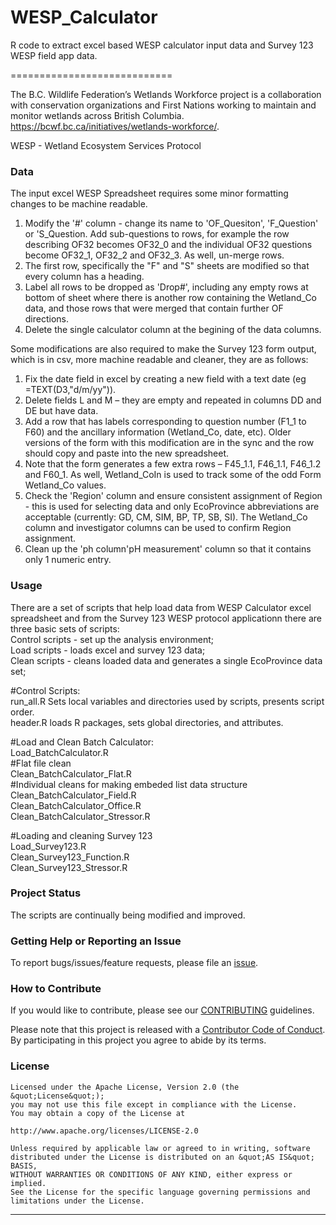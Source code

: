 # WESP_Calculator
R code to extract excel based WESP calculator input data and Survey 123 WESP field app data.

============================

The B.C. Wildlife Federation’s Wetlands Workforce project is a collaboration with conservation organizations and First Nations working to maintain and monitor wetlands across British Columbia. https://bcwf.bc.ca/initiatives/wetlands-workforce/.  

WESP - Wetland Ecosystem Services Protocol   

### Data

The input excel WESP Spreadsheet requires some minor formatting changes to be machine readable.   
1. Modify the '#' column - change its name to 'OF_Quesiton', 'F_Question' or 'S_Question. Add sub-questions to rows, for example the row describing OF32 becomes OF32_0 and the individual OF32 questions become OF32_1, OF32_2 and OF32_3. As well, un-merge rows.  
2. The first row, specifically the "F" and "S" sheets are modified so that every column has a heading.  
3. Label all rows to be dropped as 'Drop#', including any empty rows at bottom of sheet where there is another row containing the Wetland_Co data, and those rows that were merged that contain further OF directions.   
4. Delete the single calculator column at the begining of the data columns.

Some modifications are also required to make the Survey 123 form output, which is in csv, more machine readable and cleaner, they are as follows:  
1. Fix the date field in excel by creating a new field with a text date (eg =TEXT(D3,"d/m/yy")).  
2. Delete fields L and M – they are empty and repeated in columns DD and DE but have data.  
3. Add a row that has labels corresponding to question number (F1_1 to F60) and the ancillary information (Wetland_Co, date, etc). Older versions of the form with this modification are in the sync and the row should copy and paste into the new spreadsheet.  
4. Note that the form generates a few extra rows – F45_1.1, F46_1.1, F46_1.2 and F60_1. As well, Wetland_CoIn is used to track some of the odd Form Wetland_Co values.  
5. Check the 'Region' column and ensure consistent assignment of Region - this is used for selecting data and only EcoProvince abbreviations are acceptable (currently: GD, CM, SIM, BP, TP, SB, SI). The Wetland_Co column and investigator columns can be used to confirm Region assignment.  
6. Clean up the 'ph column'pH measurement' column so that it contains only 1 numeric entry. 

### Usage

There are a set of scripts that help load data from WESP Calculator excel spreadsheet and from the Survey 123 WESP protocol applicationn there are three basic sets of scripts:    
Control scripts - set up the analysis environment;   
Load scripts - loads excel and survey 123 data;   
Clean scripts - cleans loaded data and generates a single EcoProvince data set;   

#Control Scripts:   
run_all.R	Sets local variables and directories used by scripts, presents script order.  
header.R	loads R packages, sets global directories, and attributes.

#Load and Clean Batch Calculator:	
Load_BatchCalculator.R  
#Flat file clean  
Clean_BatchCalculator_Flat.R  
#Individual cleans for making embeded list data structure   
Clean_BatchCalculator_Field.R   
Clean_BatchCalculator_Office.R    
Clean_BatchCalculator_Stressor.R      

#Loading and cleaning Survey 123  
Load_Survey123.R  
Clean_Survey123_Function.R  
Clean_Survey123_Stressor.R

### Project Status

The scripts are continually being modified and improved.

### Getting Help or Reporting an Issue

To report bugs/issues/feature requests, please file an [issue](https://github.com/BCWF-Wetlands/WESP_data_prep/issues/).

### How to Contribute

If you would like to contribute, please see our [CONTRIBUTING](CONTRIBUTING.md) guidelines.

Please note that this project is released with a [Contributor Code of Conduct](CODE_OF_CONDUCT.md). By participating in this project you agree to abide by its terms.

### License

```
Licensed under the Apache License, Version 2.0 (the &quot;License&quot;);
you may not use this file except in compliance with the License.
You may obtain a copy of the License at

http://www.apache.org/licenses/LICENSE-2.0

Unless required by applicable law or agreed to in writing, software distributed under the License is distributed on an &quot;AS IS&quot; BASIS,
WITHOUT WARRANTIES OR CONDITIONS OF ANY KIND, either express or implied.
See the License for the specific language governing permissions and limitations under the License.
```
---
